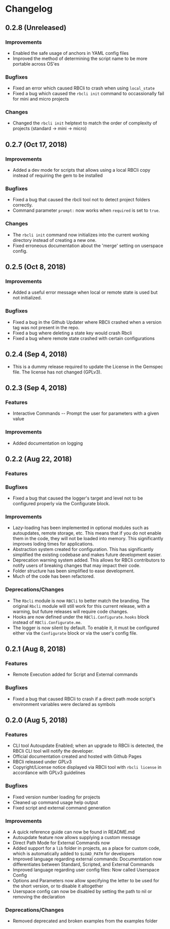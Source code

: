 # Changelog

## 0.2.8 (Unreleased)

### Improvements

* Enabled the safe usage of anchors in YAML config files
* Improved the method of determining the script name to be more portable across OS'es

### Bugfixes

* Fixed an error which caused RBCli to crash when using `local_state`
* Fixed a bug which caused the `rbcli init` command to occassionally fail for mini and micro projects

### Changes

* Changed the `rbcli init` helptext to match the order of complexity of projects (standard -> mini -> micro)

## 0.2.7 (Oct 17, 2018)

### Improvements

* Added a dev mode for scripts that allows using a local RBCli copy instead of requiring the gem to be installed

### Bugfixes

* Fixed a bug that caused the rbcli tool not to detect project folders correctly.
* Command parameter `prompt:` now works when `required` is set to `true`.

### Changes

* The `rbcli init` command now initializes into the current working directory instead of creating a new one. 
* Fixed erroneous documentation about the 'merge' setting on userspace config.

## 0.2.5 (Oct 8, 2018)

### Improvements

* Added a useful error message when local or remote state is used but not initialized.

### Bugfixes

* Fixed a bug in the Github Updater where RBCli crashed when a version tag was not present in the repo. 
* Fixed a bug where deleting a state key would crash Rbcli
* Fixed a bug where remote state crashed with certain configurations

## 0.2.4 (Sep 4, 2018)

* This is a dummy release required to update the License in the Gemspec file. The license has not changed (GPLv3).

## 0.2.3 (Sep 4, 2018)

### Features

* Interactive Commands -- Prompt the user for parameters with a given value

### Improvements

* Added documentation on logging

## 0.2.2 (Aug 22, 2018)

### Features

### Bugfixes

* Fixed a bug that caused the logger's target and level not to be configured properly via the Configurate block.

### Improvements

* Lazy-loading has been implemented in optional modules such as autoupdates, remote storage, etc. This means that if you do not enable them in the code, they will not be loaded into memory. This significantly improves loding times for applications.
* Abstraction system created for configuration. This has significantly simplified the existing codebase and makes future development easier.
* Deprecation warning system added. This allows for RBCli contributors to notify users of breaking changes that may impact their code.
* Folder structure has been simplified to ease development.
* Much of the code has been refactored.

### Deprecations/Changes

* The `Rbcli` module is now `RBCli` to better match the branding. The original `Rbcli` module will still work for this current release, with a warning, but future releases will require code changes. 
* Hooks are now defined under the `RBCli.Configurate.hooks` block instead of `RBCli.Configurate.me`.
* The logger is now silent by default. To enable it, it must be configured either via the `Configurate` block or via the user's config file.


## 0.2.1 (Aug 8, 2018)

### Features

* Remote Execution added for Script and External commands

### Bugfixes

* Fixed a bug that caused RBCli to crash if a direct path mode script's environment variables were declared as symbols


## 0.2.0 (Aug 5, 2018)

### Features

* CLI tool Autoupdate Enabled; when an upgrade to RBCli is detected, the RBCli CLI tool will notify the developer.
* Official documentation created and hosted with Github Pages
* RBCli released under GPLv3
* Copyright/License notice displayed via RBCli tool with `rbcli license` in accordance with GPLv3 guidelines

### Bugfixes

* Fixed version number loading for projects
* Cleaned up command usage help output
* Fixed script and external command generation

### Improvements

* A quick reference guide can now be found in README.md
* Autoupdate feature now allows supplying a custom message
* Direct Path Mode for External Commands now
* Added support for a `lib` folder in projects, as a place for custom code, which is automatically added to `$LOAD_PATH` for developers
* Improved language regarding external commands: Documentation now differentiates between Standard, Scripted, and External Commands
* Improved language regarding user config files: Now called Userspace Config
* Options and Parameters now allow specifying the letter to be used for the short version, or to disable it altogether
* Userspace config can now be disabled by setting the path to nil or removing the declaration

### Deprecations/Changes

* Removed deprecated and broken examples from the examples folder
